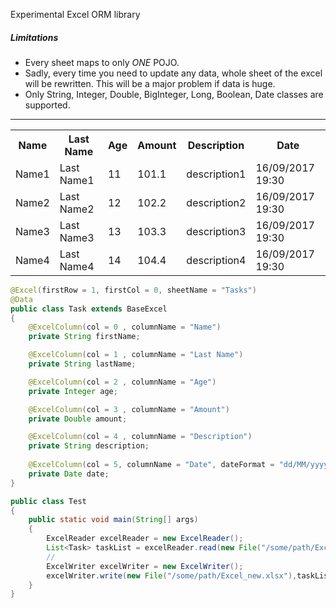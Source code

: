 Experimental Excel ORM library

##### Limitations
* Every sheet maps to only _ONE_ POJO.
* Sadly, every time you need to update any data, whole sheet of the excel will be rewritten. This will be a major problem if data is huge. 
* Only String, Integer, Double, BigInteger, Long, Boolean, Date classes are supported.


***


<table>
  <tr>
    <th>Name</th>
    <th>Last Name</th>
    <th>Age</th>
    <th>Amount</th>
    <th>Description</th>
    <th>Date</th>
  </tr>
  <tr>
    <td>Name1</td>
    <td>Last Name1</td>
    <td>11</td>
    <td>101.1</td>
    <td>description1</td>
    <td>16/09/2017 19:30</td>
  </tr>
  <tr>
    <td>Name2</td>
    <td>Last Name2</td>
    <td>12</td>
    <td>102.2</td>
    <td>description2</td>
    <td>16/09/2017 19:30</td>
  </tr>
  <tr>
    <td>Name3</td>
    <td>Last Name3</td>
    <td>13</td>
    <td>103.3</td>
    <td>description3</td>
    <td>16/09/2017 19:30</td>
  </tr>
  <tr>
    <td>Name4</td>
    <td>Last Name4</td>
    <td>14</td>
    <td>104.4</td>
    <td>description4</td>
    <td>16/09/2017 19:30</td>
  </tr>
</table>


```java
@Excel(firstRow = 1, firstCol = 0, sheetName = "Tasks")
@Data
public class Task extends BaseExcel
{
    @ExcelColumn(col = 0 , columnName = "Name")
    private String firstName;

    @ExcelColumn(col = 1 , columnName = "Last Name")
    private String lastName;

    @ExcelColumn(col = 2 , columnName = "Age")
    private Integer age;

    @ExcelColumn(col = 3 , columnName = "Amount")
    private Double amount;

    @ExcelColumn(col = 4 , columnName = "Description")
    private String description;
    
    @ExcelColumn(col = 5, columnName = "Date", dateFormat = "dd/MM/yyyy HH:mm")
    private Date date;
}
```

```java
public class Test
{
    public static void main(String[] args)
    {
        ExcelReader excelReader = new ExcelReader();
        List<Task> taskList = excelReader.read(new File("/some/path/Excel.xlsx"), Task.class);
        //
        ExcelWriter excelWriter = new ExcelWriter();
        excelWriter.write(new File("/some/path/Excel_new.xlsx"),taskList,Task.class);
    }
}
```
